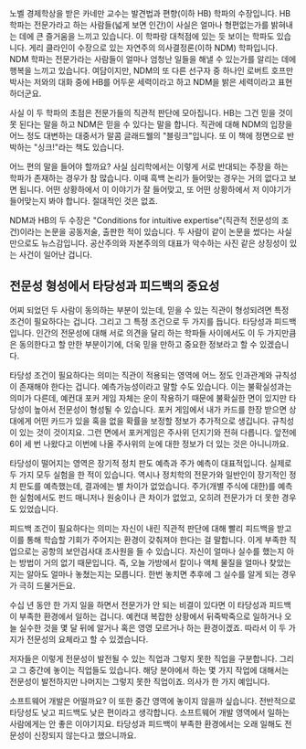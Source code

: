 노벨 경제학상을 받은 카네만 교수는 발견법과 편향(이하 HB) 학파의 수장입니다. HB 학파는 전문가라고 하는 사람들(넓게 보면 인간)이 사실은 얼마나 형편없는가를 밝혀내는 데에 큰 즐거움을 느끼고 있습니다. 이 학파랑 대척점에 있는 듯 보이는 학파도 있습니다. 게리 클라인이 수장으로 있는 자연주의 의사결정론(이하 NDM) 학파입니다. NDM 학파는 전문가라는 사람들이 얼마나 엄청난 일들을 해낼 수 있는가를 알리는 데에 행복을 느끼고 있습니다. 여담이지만, NDM의 또 다른 선구자 중 하나인 로버트 호프만 박사는 저와의 대화 중에 HB를 어두운 세력이라고 하고 NDM을 밝은 세력이라고 표현하더군요.

사실 이 두 학파의 초점은 전문가들의 직관적 판단에 모아집니다. HB는 그건 믿을 것이 못 된다는 말을 하고 NDM은 믿을 수 있다는 말을 합니다. 직관에 대해 NDM의 입장을 어느 정도 대변하는 대중서가 말콤 글래드웰의 "블링크"입니다. 또 이 책에 정면으로 반박하는 "싱크!"라는 책도 있습니다.

어느 편의 말을 들어야 할까요? 사실 심리학에서는 이렇게 서로 반대되는 주장을 하는 학파가 존재하는 경우가 참 많습니다. 이때 흑백 논리가 들어맞는 경우는 거의 없다고 보면 됩니다. 어떤 상황하에서 이 이야기가 잘 들어맞고, 또 어떤 상황하에서 저 이야기가 들어맞는지 봐야 합니다. 절대적인 것은 없죠.

NDM과 HB의 두 수장은 "Conditions for intuitive expertise"(직관적 전문성의 조건)이라는 논문을 공동저술, 출판한 적이 있습니다. 두 사람이 같이 논문을 썼다는 사실만으로도 뉴스감입니다. 공산주의와 자본주의의 대표가 악수하는 사진 같은 상징성이 있는 사건이 일어난 겁니다.

## 전문성 형성에서 타당성과 피드백의 중요성
어찌 되었던 두 사람이 동의하는 부분이 있는데, 믿을 수 있는 직관이 형성되려면 특정 조건이 필요하다는 겁니다. 그리고 그 특정 조건으로 두 가지를 듭니다. 타당성과 피드백입니다. 인간의 전문성에 대해 서로 의견을 달리 하는 학파들 사이에서도 이 두 가지만큼은 동의한다고 할 만한 부분이기에, 더욱 믿을 만하고 중요한 정보라고 할 수 있겠습니다.

타당성 조건이 필요하다는 의미는 직관이 적용되는 영역에 어느 정도 인과관계와 규칙성이 존재해야 한다는 겁니다. 예측가능성이라고 말할 수도 있습니다. 이는 불확실성과는 의미가 다른데, 예컨대 포커 게임 자체는 운이 작용하기 때문에 불확실한 면이 있지만 타당성이 높아서 전문성이 형성될 수 있습니다. 포커 게임에서 내가 카드를 한장 받으면 상대에게 어떤 카드가 있을 혹을 없을 확률을 보정할 정보가 추가적으로 생깁니다. 규칙성이 있는 것이 것이지요. 그런 면에서 포커게임은 주사위 던지기와 전혀 다릅니다. 앞전에 6이 세 번 나왔다고 이번에 나올 주사위의 눈에 대한 정보가 더 있는 것은 아니니까요.

타당성이 떨어지는 영역은 장기적 정치 판도 예측과 주가 예측이 대표적입니다. 실제로 두 가지 모두 실험을 한 적이 있습니다. 역시나 정치학의 전문가와 일반인이 장기적인 정치 판도를 예측했는데, 결과에는 별 차이가 없었습니다. 주가(개별 주식에 대한)를 예측한 실험에서도 펀드 매니저나 원숭이나 큰 차이가 없었고, 오히려 전문가가 더 못한 경우도 있었습니다.

피드백 조건이 필요하다는 의미는 자신이 내린 직관적 판단에 대해 빨리 피드백을 받고 이를 통해 학습할 기회가 주어지는 환경이 갖춰져야 한다는 걸 말합니다. 이게 부족한 직업으로는 공항의 보안검사대 조사원을 들 수 있습니다. 자신이 얼마나 실수를 했는지 아는 방법이 거의 없기 때문입니다. 즉, 오늘 가방에서 칼이나 액체 물질을 얼마나 찾았는지는 알아도 얼마나 놓쳤는지는 모릅니다. 한번 놓치면 추후에 그 실수를 알게 되는 경우가 극히 드물거든요.

수십 년 동안 한 가지 일을 하면서 전문가가 안 되는 비결이 있다면 이 타당성과 피드백이 부족한 환경에서 일하는 겁니다. 예컨대 복잡한 상황에서 뒤죽박죽으로 일하거나 오늘 실수한 것을 몇 달 뒤에 알거나 혹은 영영 모르거나 하는 환경이겠죠. 따라서 이 두 가지가 전문성의 요체라고 할 수 있겠습니다.

저자들은 이렇게 전문성이 발전될 수 있는 직업과 그렇지 못한 직업을 구분합니다. 그리고 그 중간에 놓이는 직업들도 있습니다. 해당 분야에서 하는 몇 가지 작업에 대해서는 전문성이 발전하지만 나머지는 그렇지 못한 직업이죠. 의사가 한 가지 예입니다. 

소프트웨어 개발은 어떨까요? 이 또한 중간 영역에 놓이지 않을까 싶습니다. 전반적으로 타당성도 낮고 피드백도 낮은 편이라고 생각합니다. 소프트웨어 개발 영역에서 일하는 사람에게는 안 좋은 이야기지요. 타당성과 피드백이 부족한 환경에서는 오래 일해도 전문성이 신장되지 않는다고 했으니까요.